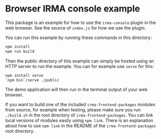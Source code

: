 # Browser IRMA console example

This package is an example for how to use the `irma-console` plugin in the
web browser. See the source of `index.js` for how we use the plugin.

You can run this example by running these commands in this directory:

```bash
npm install
npm run build
```

Then the public directory of this example can simply be hosted using an HTTP
server to run the example. You can for example use `serve` for this:

```bash
npm install serve
`npm bin`/serve ./public
```

The demo application will then run in the terminal output of your web browser.

If you want to build one of the included `irma-frontend-packages` modules from
source, for example when testing, please make sure you run `./build.sh`
in the root directory of `irma-frontend-packages`.
You can link local versions of modules easily using `npm link`. There is
an explanation about how to use `npm link` in the README of the
`irma-frontend-packages` root directory.
